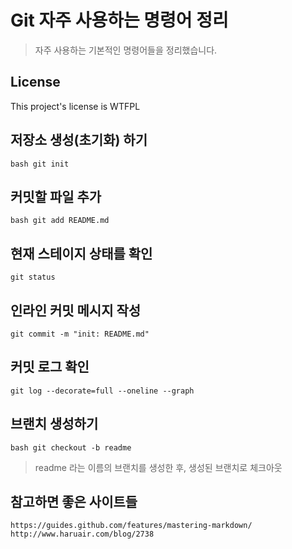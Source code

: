 # Git 자주 사용하는 명령어 정리

> 자주 사용하는 기본적인 명령어들을 정리했습니다.

## License

This project's license is WTFPL

## 저장소 생성(초기화) 하기

```
bash git init
```

## 커밋할 파일 추가

```
bash git add README.md
```

## 현재 스테이지 상태를 확인

```
git status
```

## 인라인 커밋 메시지 작성

```
git commit -m "init: README.md"
```

## 커밋 로그 확인

```
git log --decorate=full --oneline --graph
```


## 브랜치 생성하기

```
bash git checkout -b readme
```

> readme 라는 이름의 브랜치를 생성한 후, 생성된 브랜치로 체크아웃

## 참고하면 좋은 사이트들

```
https://guides.github.com/features/mastering-markdown/
http://www.haruair.com/blog/2738
```